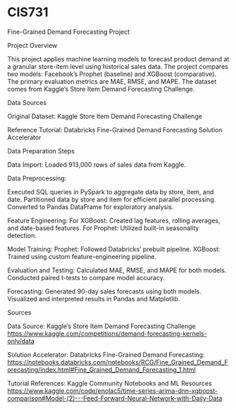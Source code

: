 # CIS731
Fine-Grained Demand Forecasting Project

Project Overview

This project applies machine learning models to forecast product demand at a granular store-item level using historical sales data. The project compares two models: Facebook’s Prophet (baseline) and XGBoost (comparative). The primary evaluation metrics are MAE, RMSE, and MAPE. The dataset comes from Kaggle’s Store Item Demand Forecasting Challenge.

Data Sources

Original Dataset: Kaggle Store Item Demand Forecasting Challenge

Reference Tutorial: Databricks Fine-Grained Demand Forecasting Solution Accelerator

Data Preparation Steps

Data Import: Loaded 913,000 rows of sales data from Kaggle.

Data Preprocessing:

Executed SQL queries in PySpark to aggregate data by store, item, and date.
Partitioned data by store and item for efficient parallel processing.
Converted to Pandas DataFrame for exploratory analysis.

Feature Engineering:
For XGBoost: Created lag features, rolling averages, and date-based features.
For Prophet: Utilized built-in seasonality detection.

Model Training:
Prophet: Followed Databricks’ prebuilt pipeline.
XGBoost: Trained using custom feature-engineering pipeline.

Evaluation and Testing:
Calculated MAE, RMSE, and MAPE for both models.
Conducted paired t-tests to compare model accuracy.

Forecasting:
Generated 90-day sales forecasts using both models.
Visualized and interpreted results in Pandas and Matplotlib.


Sources

Data Source: Kaggle’s Store Item Demand Forecasting Challenge
https://www.kaggle.com/competitions/demand-forecasting-kernels-only/data

Solution Accelerator: Databricks Fine-Grained Demand Forecasting:
https://notebooks.databricks.com/notebooks/RCG/Fine_Grained_Demand_Forecasting/index.html#Fine_Grained_Demand_Forecasting_1.html

Tutorial References: Kaggle Community Notebooks and ML Resources
https://www.kaggle.com/code/enolac5/time-series-arima-dnn-xgboost-comparison#Model-(2)---Feed-Forward-Neural-Network-with-Daily-Data

